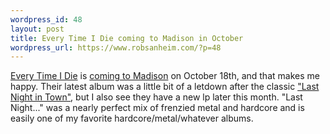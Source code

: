 ```yaml
--- 
wordpress_id: 48
layout: post
title: Every Time I Die coming to Madison in October
wordpress_url: https://www.robsanheim.com/?p=48
---
```

<a href="https://www.everytimeidie.com/">Every Time I Die</a> is <a href="https://www.lambgoat.com/news/view.aspx?id=5296">coming to Madison</a> on October 18th, and that makes me happy.  Their latest album was a little bit of a letdown after the classic <a href="https://www.amazon.com/exec/obidos/redirect?tag=manalangcom-20%26link_code=xm2%26camp=2025%26creative=165953%26path=https://www.amazon.com/gp/redirect.html%253fASIN=B00005NKI3%2526tag=manalangcom-20%2526lcode=xm2%2526cID=2025%2526ccmID=165953%2526location=/o/ASIN/B00005NKI3%25253FSubscriptionId=0EMV44A9A5YT1RVDGZ82" title="View product details at Amazon">"Last Night in Town"</a>, but I also see they have a new lp later this month.  "Last Night..." was a nearly perfect mix of frenzied metal and hardcore and is easily one of my favorite hardcore/metal/whatever albums.

